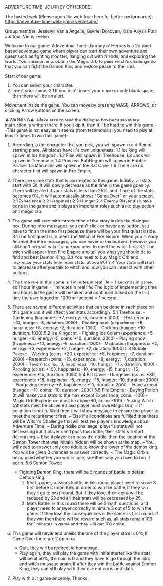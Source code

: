 ADVENTURE TIME: JOURNEY OF HEROES!!

The hosted web (Please open the web from here for better performance): 
https://adventure-time-web-game.vercel.app/

Group member:
Jesselyn Vania Angelie,
Gavriel Donovan,
Kiara Allysia Putri Juntoro,
Vieny Evelyn

Welcome to our game! Adeventure Time: Journey of Heroes is a 2d pixel based adventure game where player can start their own adventure and quest such as fighting monster, hanging out with friends, and exploring the world. Your mission is to obtain the Magic Orb to pass witch's challenge so that you can fight the Demon King and restore peace to the land.

Start of our game:
1. You can select your character.
2. Insert your name.
   2.1 If you don't insert your name or only blank space, then there will be an alert.

Movement inside the game:
You can move by pressing WASD, ARROWS, or clicking Arrow Buttons on the screen.

⚠️WARNING⚠️
   -Make sure to read the dialogue box because every instruction is written there. If you skip it, then it'll be hard to win this game.-
   -This game is not easy as it seems (from testimonials, you need to play at least 2 times to win this game)-


1. According to the character that you pick, you will spawn in a different starting place. All places have it's own uniqueness. 
   1.1 Ice king will spawn in Ice Kingdom.
   1.2 Finn will spawn in Treehouse.
   1.3 Jack will spawn in Treehouse.
   1.4 Princess Bubblegum will spawn in Bubble Palace.
   1.5 Marceline will spawn in the Bat Cave.
   1.6 There are no character that will spawn in Fire Empire. 

2. There are some stats that is corrrelated to this game. Initially, all stats start with 50. It will slowly decrease as the time in the game goes by. There will be alert if your stats is less than 25%, and if one of the stats becomes 0%, it will automatically shows "Game Over" on your screen. 
   2.1 Experience
   2.2 Happiness
   2.3 Hunger
   2.4 Energy
   Player also have coins in the game and it plays an important roles such as to buy potion and magic orb.
   
3. The game will start with introduction of the story inside the dialogue box. During intro messages, you can't click or hover any button, you have to finish the intro first because there will be your first quest inside.
   3.1 The first quest is to meet The Witch at Fire Empire. When you already finished the intro messages, you can hover at the buttons, however you still can't interact with it since you need to meet the witch first.
   3.2 The witch will appear from Fire Empire and tell you what you should do to find and beat Demon King.
   3.3 You need to buy Magic Orb and maximize your stats (minimum stats: above 80)
   3.4 Your stats will start to decrease after you talk to witch and now you can interact with other buttons.
   
4. The time rule in this game is 1 minutes in real life = 1 seconds in game, so 1 hour in game = 1 minutes in real life. The logic of implementing time and hours in the game will be taken and continued based on the last time the user logged in. 1000 milisecond = 1 second.
   
5. There are several different activities that can be done in each place on this game and it will affect your stats accordingly.
   5.1 Treehouse:
         - Gardening (happiness: +7, energy: -5, duration: 1000)
         - Rest (energy: +30, hunger: -5, duration: 2000)
         - Reading book (experience: +5, happiness: +8, energy: -2, duration: 1000)
         - Cooking (hunger: +10, duration: 1000)
   5.2 Ice Kingdom:
         - Fighting Ice Golem (experience: +5, hunger: -10, energy: -5, coins: +10, duration: 2000)
         - Playing snow (happiness: +10, energy: -5, duration: 1000)
         - Meditation (happiness: +2, energy: +3, experience: +2, hunger: +2, duration: 1000)
   5.3 Bubble Palace:
         - Working (coins: +20, experience: +8, happiness: -7, duration: 2000)
         - Research (coins: +15, experience: +8, energy: -7, duration: 2000)
         - Tavern (coins: -8, happiness: +10, hunger: +15, duration: 1000)
         - Patroling (coins: +100, happiness: -10, energy: -15, hunger: -15, experience: +15, duration: 3000)
   5.4 Bat Cave:
         - Dungeons (coins: +30, experience: +18, happiness: -5, energy: -15, hunger: -10, duration: 3000)
         - Stargazing (energy: +8, happiness: +10, duration: 2000)
         - Have a meal (hunger: +10, coins: -10, duration: 2000)
   5.5 Fire Empire:
         - Buying Potion (It will make your stats to the max except Experience, coins: -100)
         - Magic Orb (Experience must be above 80, coins: -100)
         - Asking Witch (All stats must be above 80 and player must own Magic Orb)
            ~ If condition is not fulfilled then it will show message to ensure the player to meet the requrirement first.
            ~ Else if all conditions are fulfilled then there will be Witch's Challenge that will test the player's knowledge about Adventure Time.
            ~ During riddle challenge, player's stats will not decreasing but if player can't pass this riddle, their stats will start decreasing.
            ~ Else if player can pass the riddle, then the location of the Demon Tower that was initially hidden will be shown at the map.
            ~ You will need to answer only one riddle to know the tower of the demon king. You will be given 3 chances to answer correctly.
            ~ The Magic Orb is being used whether you win or lose, so either way you have to buy it again.
   5.6 Demon Tower:
      - Fighting Demon King, there will be 2 rounds of battle to defeat Demon King.
        1. Rock, paper, scissors battle, in this round player need to score 3 first before Demon King in order to win the battle, if they win they'll go to next round. But if they lose, their coins will be reduced by 20 and all their stats will be decreased by 25.
        2. Math Battle, in this round there will be 5 math questions, and player need to answer correctly minimum 3 out of 5 to win the game. If they lose the consequences is the same as first round. If they win then there will be reward such as, all stats remain 100 for 1 minutes in game and they will get 100 coins.

7. This game will never end unless the one of the player stats is 0%, if Game Over there are 2 options:
   - Quit, they will be redirect to homepage.
   - Play again, they will play the game with initial starter like the stats will be at 50%, the coin is 0 and they have to go through the intro and witch message again.
   If after they win the battle against Demon King, they can still play with their current coins and stats.

8. Play with our game sincerely. Thanks
   
         
